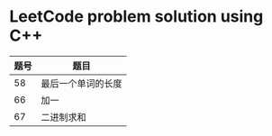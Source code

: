 # LeetCode problem solution using C++

|  题号  |  题目  |
| ---- | ---- |
| 58 | 最后一个单词的长度 |
| 66 | 加一 |
| 67 | 二进制求和 |
